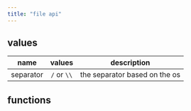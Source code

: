 ```yaml
---
title: "file api"
---
```


## values

name   | values | description
----- |:----:| ------------------
separator | `/` or `\\` | the separator based on the os

## functions
